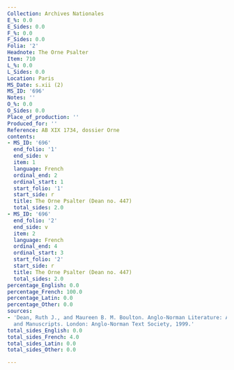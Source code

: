 ```yaml
---
Collection: Archives Nationales
E_%: 0.0
E_Sides: 0.0
F_%: 0.0
F_Sides: 0.0
Folia: '2'
Headnote: The Orne Psalter
Item: 710
L_%: 0.0
L_Sides: 0.0
Location: Paris
MS_Date: s.xii (2)
MS_ID: '696'
Notes: ''
O_%: 0.0
O_Sides: 0.0
Place_of_production: ''
Produced_for: ''
Reference: AB XIX 1734, dossier Orne
contents:
- MS_ID: '696'
  end_folio: '1'
  end_side: v
  item: 1
  language: French
  ordinal_end: 2
  ordinal_start: 1
  start_folio: '1'
  start_side: r
  title: The Orne Psalter (Dean no. 447)
  total_sides: 2.0
- MS_ID: '696'
  end_folio: '2'
  end_side: v
  item: 2
  language: French
  ordinal_end: 4
  ordinal_start: 3
  start_folio: '2'
  start_side: r
  title: The Orne Psalter (Dean no. 447)
  total_sides: 2.0
percentage_English: 0.0
percentage_French: 100.0
percentage_Latin: 0.0
percentage_Other: 0.0
sources:
- 'Dean, Ruth J., and Maureen B. M. Boulton. Anglo-Norman Literature: A Guide to Texts
  and Manuscripts. London: Anglo-Norman Text Society, 1999.'
total_sides_English: 0.0
total_sides_French: 4.0
total_sides_Latin: 0.0
total_sides_Other: 0.0

---
```

